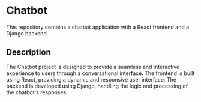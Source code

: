 # Chatbot

This repository contains a chatbot application with a React frontend and a Django backend.

## Description

The Chatbot project is designed to provide a seamless and interactive experience to users through a conversational interface. The frontend is built using React, providing a dynamic and responsive user interface. The backend is developed using Django, handling the logic and processing of the chatbot's responses.
